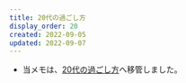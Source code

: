 ```yaml
---
title: 20代の過ごし方
display_order: 20
created: 2022-09-05
updated: 2022-09-07
---
```

- 当メモは、[20代の過ごし方](https://thinktwice.tech/life/ways_to_spend_time/how_to_spend_your_20s/)へ移管しました。